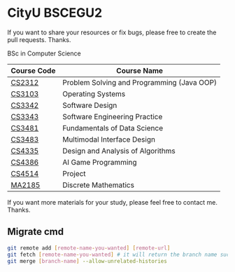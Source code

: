 # CityU BSCEGU2
If you want to share your resources or fix bugs, please free to create the pull requests. Thanks.

BSc in Computer Science

| Course Code | Course Name |
| -- | -- |
| [CS2312](./cs2312/) | Problem Solving and Programming (Java OOP) |
| [CS3103](./cs3103/) | Operating Systems |
| [CS3342](./cs3342/) | Software Design |
| [CS3343](./cs3343/) | Software Engineering Practice |
| [CS3481](./cs3481/) | Fundamentals of Data Science |
| [CS3483](./cs3483/) | Multimodal Interface Design |
| [CS4335](./cs4335/) | Design and Analysis of Algorithms |
| [CS4386](./cs4386/) | AI Game Programming |
| [CS4514](https://github.com/jerrykhh/auto-grade) | Project |
| [MA2185](./ma2185/) | Discrete Mathematics |

If you want more materials for your study, please feel free to contact me. Thanks.

## Migrate cmd
```bash
git remote add [remote-name-you-wanted] [remote-url]
git fetch [remote-name-you-wanted] # it will return the branch name such as cs3103/master
git merge [branch-name] --allow-unrelated-histories
```